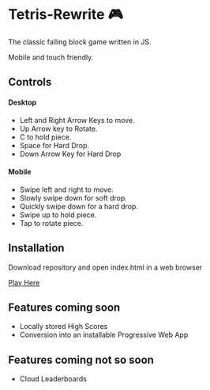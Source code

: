 # Tetris-Rewrite 🎮

The classic falling block game written in JS.

Mobile and touch friendly. 

## Controls

#### Desktop

* Left and Right Arrow Keys to move.
* Up Arrow key to Rotate.
* C to hold piece.
* Space for Hard Drop.
* Down Arrow Key for Hard Drop

#### Mobile

* Swipe left and right to move.
* Slowly swipe down for soft drop.
* Quickly swipe down for a hard drop.
* Swipe up to hold piece.
* Tap to rotate piece.


## Installation

Download repository and open index.html in a web browser

[Play Here](https://tetris.hellojake.com)

## Features coming soon

* Locally stored High Scores
* Conversion into an installable Progressive Web App

## Features coming not so soon

* Cloud Leaderboards

